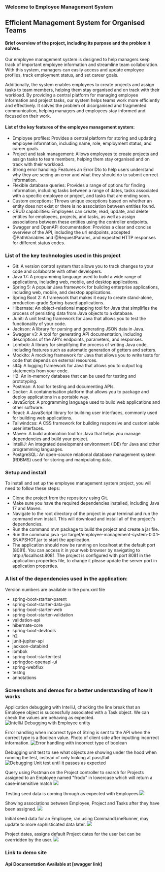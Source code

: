 ### Welcome to Employee Management System


## Efficient Management System for Organised Teams

#### Brief overview of the project, including its purpose and the problem it solves.

Our employee management system is designed to help managers keep track of important employee information and streamline team collaboration. With this system, managers can easily access and update employee profiles, track employment status, and set career goals.

Additionally, the system enables employees to create projects and assign tasks to team members, helping them stay organised and on track with their workload. By providing a central platform for managing employee information and project tasks, our system helps teams work more efficiently and effectively. It solves the problem of disorganised and fragmented communication, helping managers and employees stay informed and focused on their work.


#### List of the key features of the employee management system:

- Employee profiles: Provides a central platform for storing and updating employee information, including name, role, employment status, and career goals.
- Project and task management: Allows employees to create projects and assign tasks to team members, helping them stay organised and on track with their workload.
- Strong error handling: Features an Error Dto to help users understand why they are seeing an error and what they should do to submit correct information.
- Flexible database queries: Provides a range of options for finding information, including tasks between a range of dates, tasks associated with a specific employee or project, and tasks that are ending soon.
- Custom exceptions: Throws unique exceptions based on whether an entity does not exist or there is no association between entities found.
- CRUD capabilities: Employees can create, read, update, and delete entities for employees, projects, and tasks, as well as assign associations between these entities using the controller endpoints.
- Swagger and OpenAPI documentation: Provides a clear and concise overview of the API, including the url endpoints, accepted @PathVariables and @RequestParams, and expected HTTP responses for different status codes.

### List of the key technologies used in this project 

- Git: A version control system that allows you to track changes to your code and collaborate with other developers.
- Java 17: A programming language used to build a wide range of applications, including web, mobile, and desktop applications.
- Spring 5: A popular Java framework for building enterprise applications, including web, mobile, and desktop applications.
- Spring Boot 2: A framework that makes it easy to create stand-alone, production-grade Spring-based applications.
- Hibernate: An object-relational mapping tool for Java that simplifies the process of persisting data from Java objects to a database.
- Junit: A unit testing framework for Java that allows you to test the functionality of your code.
- Jackson: A library for parsing and generating JSON data in Java.
- Swagger v3: A tool for generating API documentation, including descriptions of the API's endpoints, parameters, and responses.
- Lombok: A library for simplifying the process of writing Java code, including features such as automatic generation of getters and setters.
- Mockito: A mocking framework for Java that allows you to write tests for code that depends on external resources.
- slf4j: A logging framework for Java that allows you to output log statements from your code.
- H2: An in-memory database that can be used for testing and prototyping.
- Postman: A tool for testing and documenting APIs.
- Docker: A containerisation platform that allows you to package and deploy applications in a portable way.
- JavaScript: A programming language used to build web applications and other software.
- React: A JavaScript library for building user interfaces, commonly used for building web applications.
- Tailwindcss: A CSS framework for building responsive and customisable user interfaces.
- Maven: A build automation tool for Java that helps you manage dependencies and build your project.
- IntelliJ: An integrated development environment (IDE) for Java and other programming languages.
- PostgreSQL: An open-source relational database management system (RDBMS) used for storing and manipulating data.

### Setup and install

To install and set up the employee management system project, you will need to follow these steps:

- Clone the project from the repository using Git.
- Make sure you have the required dependencies installed, including Java 17 and Maven.
- Navigate to the root directory of the project in your terminal and run the command mvn install. This will download and install all of the project's dependencies.
- Run the command mvn package to build the project and create a jar file.
- Run the command java -jar target/employee-management-system-0.0.1-SNAPSHOT.jar to start the application.
- The application should now be running on localhost at the default port (8081). You can access it in your web browser by navigating to http://localhost:8081. The project is configured with port 8081 in the application.properties file, to change it please update the server port in application properties. 

### A list of the dependencies used in the application: 
Version numbers are available in the pom.xml file

- spring-boot-starter-parent
- spring-boot-starter-data-jpa
- spring-boot-starter-web
- spring-boot-starter-validation
- validation-api
- hibernate-core
- spring-boot-devtools
- h2
- junit-jupiter-api
- jackson-databind
- lombok
- spring-boot-starter-test
- springdoc-openapi-ui
- spring-webflux
- testng
- annotations

### Screenshots and demos for a better understanding of how it works 

Application debugging with IntelliJ, checking the line break that an Employee object is successfully associated with a Task object. We can check the values are behaving as expected. 
![](src/main/resources/demos/intellij-debugging.png "IntelliJ Debugging with Employee entity")


Error handling when incorrect type of String is sent to the API when the correct type is a Boolean value. Photo of client side after inputting incorrect information. 
![](src/main/resources/demos/error-handling-incorrect-type.png "Error handling with incorrect type of boolean")

Debugging unit test to see what objects are showing under the hood when running the test, instead of only looking at pass/fail
![](src\main\resources\demos\debugging-junit.png "Debugging Unit test until it passes as expected")


Query using Postman on the Project controller to search for Projects assigned to an Employee named "frodo" in lowercase which will return a case-insensitive match 
![](src\main\resources\demos\employee-find-by-name.png)

Testing seed data is coming through as expected with Employees 
![](src\main\resources\demos\h2-local-data.png)


Showing associations between Employee, Project and Tasks after they have been assigned. 
![](src\main\resources\demos\project-associations.png)


Initial seed data for an Employee, ran using CommandLineRunner, may update to more sophisticated data later.
![](src\main\resources\demos\seed-data.png)

Project dates, assigns default Project dates for the user but can be overridden by the user.
![](src\main\resources\demos\project-dates.png)

### Link to demo site 

#### Api Documentation Available at [swagger link]
